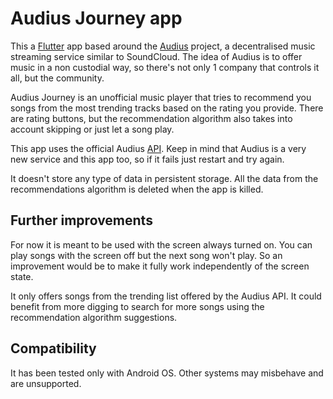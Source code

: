 # Audius Journey app

This a [Flutter](https://flutter.dev/) app based around the [Audius](https://audius.org/) project, a decentralised music streaming service similar to SoundCloud. The idea of Audius is to offer music in a non custodial way, so there's not only 1 company that controls it all, but the community.

Audius Journey is an unofficial music player that tries to recommend you songs from the most trending tracks based on the rating you provide. There are rating buttons, but the recommendation algorithm also takes into account skipping or just let a song play.

This app uses the official Audius [API](https://audiusproject.github.io/api-docs/#audius-api-docs). Keep in mind that Audius is a very new service and this app too, so if it fails just restart and try again.

It doesn't store any type of data in persistent storage. All the data from the recommendations algorithm is deleted when the app is killed.

## Further improvements

For now it is meant to be used with the screen always turned on. You can play songs with the screen off but the next song won't play. So an improvement would be to make it fully work independently of the screen state.

It only offers songs from the trending list offered by the Audius API. It could benefit from more digging to search for more songs using the recommendation algorithm suggestions.

## Compatibility

It has been tested only with Android OS. Other systems may misbehave and are unsupported.
